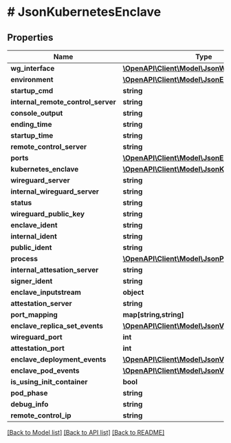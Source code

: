 # # JsonKubernetesEnclave

## Properties

Name | Type | Description | Notes
------------ | ------------- | ------------- | -------------
**wg_interface** | [**\OpenAPI\Client\Model\JsonWireguardInterface**](JsonWireguardInterface.md) |  | [optional]
**environment** | [**\OpenAPI\Client\Model\JsonEnvironment**](JsonEnvironment.md) |  | [optional]
**startup_cmd** | **string** |  | [optional]
**internal_remote_control_server** | **string** |  | [optional]
**console_output** | **string** |  | [optional]
**ending_time** | **string** |  | [optional]
**startup_time** | **string** |  | [optional]
**remote_control_server** | **string** |  | [optional]
**ports** | [**\OpenAPI\Client\Model\JsonEnclavePort[]**](JsonEnclavePort.md) |  | [optional]
**kubernetes_enclave** | [**\OpenAPI\Client\Model\JsonKubernetesEnclave**](JsonKubernetesEnclave.md) |  | [optional]
**wireguard_server** | **string** |  | [optional]
**internal_wireguard_server** | **string** |  | [optional]
**status** | **string** |  | [optional]
**wireguard_public_key** | **string** |  | [optional]
**enclave_ident** | **string** |  | [optional]
**internal_ident** | **string** |  | [optional]
**public_ident** | **string** |  | [optional]
**process** | [**\OpenAPI\Client\Model\JsonProcess**](JsonProcess.md) |  | [optional]
**internal_attesation_server** | **string** |  | [optional]
**signer_ident** | **string** |  | [optional]
**enclave_inputstream** | **object** |  | [optional]
**attestation_server** | **string** |  | [optional]
**port_mapping** | **map[string,string]** |  | [optional]
**enclave_replica_set_events** | [**\OpenAPI\Client\Model\JsonV1EventList**](JsonV1EventList.md) |  | [optional]
**wireguard_port** | **int** |  | [optional]
**attestation_port** | **int** |  | [optional]
**enclave_deployment_events** | [**\OpenAPI\Client\Model\JsonV1EventList**](JsonV1EventList.md) |  | [optional]
**enclave_pod_events** | [**\OpenAPI\Client\Model\JsonV1EventList**](JsonV1EventList.md) |  | [optional]
**is_using_init_container** | **bool** |  | [optional]
**pod_phase** | **string** |  | [optional]
**debug_info** | **string** |  | [optional]
**remote_control_ip** | **string** |  | [optional]

[[Back to Model list]](../../README.md#models) [[Back to API list]](../../README.md#endpoints) [[Back to README]](../../README.md)
